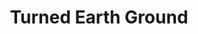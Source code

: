 ---
layout: product
title: "Turned Earth Ground"
price: "1300" 
desc: "Akrilna tekstura 250mL"
img_path: "/assets/img/A.MIG-2103.jpg"
brand: "N/A"
available: true
special_offer: false
new: false
soon: false
cat: "0DIORAMA"
subcat: "0AMMO"
subsubcat: "0AKRILNE TESKTURE"
sifra: "A.MIG-2103"
---